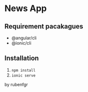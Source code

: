 # News App

## Requirement pacakagues

- @angular/cli
- @ionic/cli

## Installation

1. `npm install`
2. `ionic serve`

by rubenfgr

